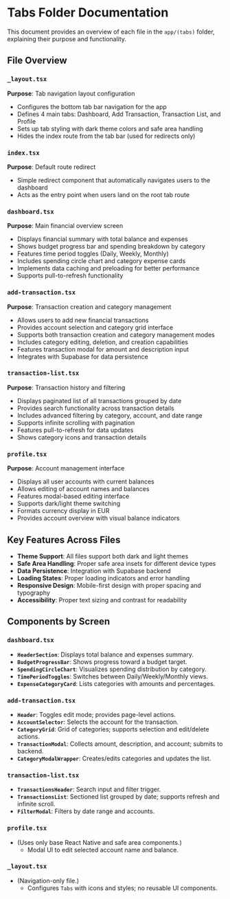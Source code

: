 # Tabs Folder Documentation

This document provides an overview of each file in the `app/(tabs)` folder, explaining their purpose and functionality.

## File Overview

### `_layout.tsx`
**Purpose**: Tab navigation layout configuration
- Configures the bottom tab bar navigation for the app
- Defines 4 main tabs: Dashboard, Add Transaction, Transaction List, and Profile
- Sets up tab styling with dark theme colors and safe area handling
- Hides the index route from the tab bar (used for redirects only)

### `index.tsx`
**Purpose**: Default route redirect
- Simple redirect component that automatically navigates users to the dashboard
- Acts as the entry point when users land on the root tab route

### `dashboard.tsx`
**Purpose**: Main financial overview screen
- Displays financial summary with total balance and expenses
- Shows budget progress bar and spending breakdown by category
- Features time period toggles (Daily, Weekly, Monthly)
- Includes spending circle chart and category expense cards
- Implements data caching and preloading for better performance
- Supports pull-to-refresh functionality

### `add-transaction.tsx`
**Purpose**: Transaction creation and category management
- Allows users to add new financial transactions
- Provides account selection and category grid interface
- Supports both transaction creation and category management modes
- Includes category editing, deletion, and creation capabilities
- Features transaction modal for amount and description input
- Integrates with Supabase for data persistence

### `transaction-list.tsx`
**Purpose**: Transaction history and filtering
- Displays paginated list of all transactions grouped by date
- Provides search functionality across transaction details
- Includes advanced filtering by category, account, and date range
- Supports infinite scrolling with pagination
- Features pull-to-refresh for data updates
- Shows category icons and transaction details

### `profile.tsx`
**Purpose**: Account management interface
- Displays all user accounts with current balances
- Allows editing of account names and balances
- Features modal-based editing interface
- Supports dark/light theme switching
- Formats currency display in EUR
- Provides account overview with visual balance indicators

## Key Features Across Files

- **Theme Support**: All files support both dark and light themes
- **Safe Area Handling**: Proper safe area insets for different device types
- **Data Persistence**: Integration with Supabase backend
- **Loading States**: Proper loading indicators and error handling
- **Responsive Design**: Mobile-first design with proper spacing and typography
- **Accessibility**: Proper text sizing and contrast for readability

## Components by Screen

### `dashboard.tsx`
- **`HeaderSection`**: Displays total balance and expenses summary.
- **`BudgetProgressBar`**: Shows progress toward a budget target.
- **`SpendingCircleChart`**: Visualizes spending distribution by category.
- **`TimePeriodToggles`**: Switches between Daily/Weekly/Monthly views.
- **`ExpenseCategoryCard`**: Lists categories with amounts and percentages.

### `add-transaction.tsx`
- **`Header`**: Toggles edit mode; provides page-level actions.
- **`AccountSelector`**: Selects the account for the transaction.
- **`CategoryGrid`**: Grid of categories; supports selection and edit/delete actions.
- **`TransactionModal`**: Collects amount, description, and account; submits to backend.
- **`CategoryModalWrapper`**: Creates/edits categories and updates the list.

### `transaction-list.tsx`
- **`TransactionsHeader`**: Search input and filter trigger.
- **`TransactionsList`**: Sectioned list grouped by date; supports refresh and infinite scroll.
- **`FilterModal`**: Filters by date range and accounts.

### `profile.tsx`
- (Uses only base React Native and safe area components.)
  - Modal UI to edit selected account name and balance.

### `_layout.tsx`
- (Navigation-only file.)
  - Configures `Tabs` with icons and styles; no reusable UI components.
